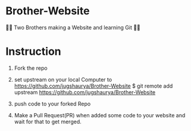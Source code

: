 # Brother-Website
🏇🏇 Two Brothers making a Website and learning Git 🏇🏇


# Instruction

1. Fork the repo
2. set upstream on your local Computer to https://github.com/jugshaurya/Brother-Website 
  $ git remote add upstream https://github.com/jugshaurya/Brother-Website
  
3. push code to your forked Repo
4. Make a Pull Request(PR) when added some code to your website and wait for that to get merged. 
